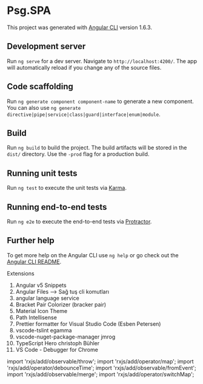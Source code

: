 # Psg.SPA

This project was generated with [Angular CLI](https://github.com/angular/angular-cli) version 1.6.3.

## Development server

Run `ng serve` for a dev server. Navigate to `http://localhost:4200/`. The app will automatically reload if you change any of the source files.

## Code scaffolding

Run `ng generate component component-name` to generate a new component. You can also use `ng generate directive|pipe|service|class|guard|interface|enum|module`.

## Build

Run `ng build` to build the project. The build artifacts will be stored in the `dist/` directory. Use the `-prod` flag for a production build.

## Running unit tests

Run `ng test` to execute the unit tests via [Karma](https://karma-runner.github.io).

## Running end-to-end tests

Run `ng e2e` to execute the end-to-end tests via [Protractor](http://www.protractortest.org/).

## Further help

To get more help on the Angular CLI use `ng help` or go check out the [Angular CLI README](https://github.com/angular/angular-cli/blob/master/README.md).



Extensions 
1. Angular v5 Snippets
2. Angular Files --> Sağ tuş cli komutları
3. angular language service
4. Bracket Pair Colorizer (bracker pair)
5. Material Icon Theme
6. Path Intellisense
7. Prettier formatter for Visual Studio Code (Esben Petersen)
8. vscode-tslint egamma
9. vscode-nuget-package-manager jmrog
10. TypeScript Hero christoph Bühler
11. VS Code - Debugger for Chrome 



import 'rxjs/add/observable/throw';
import 'rxjs/add/operator/map';
import 'rxjs/add/operator/debounceTime';
import 'rxjs/add/observable/fromEvent';
import 'rxjs/add/observable/merge';
import 'rxjs/add/operator/switchMap';
